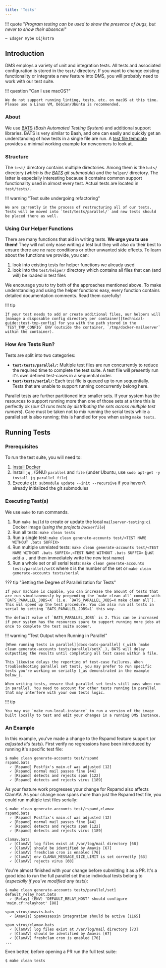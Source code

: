 ```yaml
---
title: 'Tests'
---
```


!!! quote "_Program testing can be used to show the presence of bugs, but never to show their absence!_"

    – Edsger Wybe Dijkstra

## Introduction

DMS employs a variety of unit and integration tests. All tests and associated configuration is stored in the `test/` directory. If you want to change existing functionality or integrate a new feature into DMS, you will probably need to work with our test suite.

!!! question "Can I use macOS?"

    We do not support running linting, tests, etc. on macOS at this time. Please use a Linux VM, Debian/Ubuntu is recommended.

### About

We use [BATS] (_Bash Automated Testing System_) and additional support libraries. BATS is very similar to Bash, and one can easily and quickly get an understanding of how tests in a single file are run. A [test file template][template-test] provides a minimal working example for newcomers to look at.

### Structure

The `test/` directory contains multiple directories. Among them is the `bats/` directory (_which is the [BATS] git submodule_) and the `helper/` directory. The latter is especially interesting because it contains common support functionality used in almost every test. Actual tests are located in `test/tests/`.

!!! warning "Test suite undergoing refactoring"

    We are currently in the process of restructuring all of our tests. Tests will be moved into `test/tests/parallel/` and new tests should be placed there as well.

### Using Our Helper Functions

There are many functions that aid in writing tests. **We urge you to use them!** They will not only ease writing a test but they will also do their best to ensure there are no race conditions or other unwanted side effects. To learn about the functions we provide, you can:

1. look into existing tests for helper functions we already used
2. look into the `test/helper/` directory which contains all files that can (and will) be loaded in test files

We encourage you to try both of the approaches mentioned above. To make understanding and using the helper functions easy, every function contains detailed documentation comments. Read them carefully!

!!! tip

    If your test needs to add or create additional files, our helpers will [manage a disposable config directory per container][technical-guide::test-tmp-config] for you with the path stored in the `TEST_TMP_CONFIG` ENV (outside the container, `/tmp/docker-mailserver` within the container).

### How Are Tests Run?

Tests are split into two categories:

- **`test/tests/parallel/`:** Multiple test files are run concurrently to reduce the required time to complete the test suite. A test file will presently run it's own defined test-cases in a sequential order.
- **`test/tests/serial/`:** Each test file is queued up to run sequentially. Tests that are unable to support running concurrently belong here.

Parallel tests are further partitioned into smaller sets. If your system has the resources to support running more than one of those sets at a time this is perfectly ok (_our CI runs tests by distributing the sets across multiple test runners_). Care must be taken not to mix running the serial tests while a parallel set is also running; this is handled for you when using `make tests`.

## Running Tests

### Prerequisites

To run the test suite, you will need to:

1. [Install Docker][get-docker]
2. Install `jq` , (GNU) `parallel` and `file` (under Ubuntu, use `sudo apt-get -y install jq parallel file`)
3. Execute `git submodule update --init --recursive` if you haven't already initialized the git submodules

### Executing Test(s)

We use `make` to run commands.

1. Run `make build` to create or update the local `mailserver-testing:ci` Docker image (_using the projects `Dockerfile`_)
2. Run all tests: `make clean tests`
3. Run a single test: `make clean generate-accounts test/<TEST NAME WITHOUT .bats SUFFIX>`
4. Run multiple unrelated tests: `make clean generate-accounts test/<TEST NAME WITHOUT .bats SUFFIX>,<TEST NAME WITHOUT .bats SUFFIX>` (just add a `,` and then immediately write the new test name)
5. Run a whole set or all serial tests: `make clean generate-accounts tests/parallel/setX` where `X` is the number of the set or `make clean generate-accounts tests/serial`

??? tip "Setting the Degree of Parallelization for Tests"

    If your machine is capable, you can increase the amount of tests that are run simultaneously by prepending the `make clean all` command with `BATS_PARALLEL_JOBS=X` (i.e. `BATS_PARALLEL_JOBS=X make clean all`). This wil speed up the test procedure. You can also run all tests in serial by setting `BATS_PARALLEL_JOBS=1` this way.

    The default value of `BATS_PARALLEL_JOBS` is 2. This can be increased if your system has the resources spare to support running more jobs at once to complete the test suite sooner.

!!! warning "Test Output when Running in Parallel"

    [When running tests in parallel][docs-bats-parallel] (_with `make clean generate-accounts tests/parallel/setX`_), BATS will delay outputting the results until completing all test cases within a file.

    This likewise delays the reporting of test-case failures. When troubleshooting parallel set tests, you may prefer to run specific tests you're working on serially (_as demonstrated in the example below_).

    When writing tests, ensure that parallel set tests still pass when run in parallel. You need to account for other tests running in parallel that may interfere with your own tests logic.

!!! tip

    You may use `make run-local-instance` to run a version of the image built locally to test and edit your changes in a running DMS instance.

### An Example

In this example, you've made a change to the Rspamd feature support (_or adjusted it's tests_). First verify no regressions have been introduced by running it's specific test file:

```console
$ make clean generate-accounts test/rspamd
rspamd.bats
  ✓ [Rspamd] Postfix's main.cf was adjusted [12]
  ✓ [Rspamd] normal mail passes fine [44]
  ✓ [Rspamd] detects and rejects spam [122]
  ✓ [Rspamd] detects and rejects virus [189]
```

As your feature work progresses your change for Rspamd also affects ClamAV. As your change now spans more than just the Rspamd test file, you could run multiple test files serially:

```console
$ make clean generate-accounts test/rspamd,clamav
rspamd.bats
  ✓ [Rspamd] Postfix's main.cf was adjusted [12]
  ✓ [Rspamd] normal mail passes fine [44]
  ✓ [Rspamd] detects and rejects spam [122]
  ✓ [Rspamd] detects and rejects virus [189]

clamav.bats
  ✓ [ClamAV] log files exist at /var/log/mail directory [68]
  ✓ [ClamAV] should be identified by Amavis [67]
  ✓ [ClamAV] freshclam cron is enabled [76]
  ✓ [ClamAV] env CLAMAV_MESSAGE_SIZE_LIMIT is set correctly [63]
  ✓ [ClamAV] rejects virus [60]
```

You're almost finished with your change before submitting it as a PR. It's a good idea to run the full parallel set those individual tests belong to (_especially if you've modified any tests_):

```console
$ make clean generate-accounts tests/parallel/set1
default_relay_host.bats
  ✓ [Relay] (ENV) 'DEFAULT_RELAY_HOST' should configure 'main.cf:relayhost' [88]

spam_virus/amavis.bats
  ✓ [Amavis] SpamAssassin integration should be active [1165]

spam_virus/clamav.bats
  ✓ [ClamAV] log files exist at /var/log/mail directory [73]
  ✓ [ClamAV] should be identified by Amavis [67]
  ✓ [ClamAV] freshclam cron is enabled [76]
...
```

Even better, before opening a PR run the full test suite:

```console
$ make clean tests
```

[BATS]: https://github.com/bats-core/bats-core
[template-test]: https://github.com/docker-mailserver/docker-mailserver/blob/master/test/tests/parallel/set2/template.bats
[testing-prs]: https://github.com/docker-mailserver/docker-mailserver/blob/master/.github/workflows/test_merge_requests.yml
[get-docker]: https://docs.docker.com/get-docker/
[docs-bats-parallel]: https://bats-core.readthedocs.io/en/v1.8.2/usage.html#parallel-execution
[technical-guide::test-tmp-config]: https://github.com/docker-mailserver/docker-mailserver/pull/4359#issuecomment-2817591085
